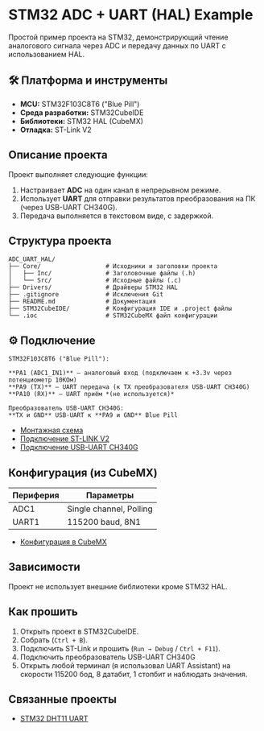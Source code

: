 # STM32 ADC + UART (HAL) Example

 Простой пример проекта на STM32, демонстрирующий чтение аналогового сигнала через ADC и передачу данных по UART с использованием HAL.

## 🛠 Платформа и инструменты

-  **MCU:** STM32F103C8T6 ("Blue Pill")
-  **Среда разработки:** STM32CubeIDE
-  **Библиотеки:** STM32 HAL (CubeMX)
-  **Отладка:** ST-Link V2

##  Описание проекта

Проект выполняет следующие функции:

1. Настраивает **ADC** на один канал в непрерывном режиме.
2. Использует **UART** для отправки результатов преобразования на ПК (через USB-UART CH340G).
3. Передача выполняется в текстовом виде, с задержкой.

## Структура проекта
```
ADC_UART_HAL/
├── Core/                  # Исходники и заголовки проекта
│   ├── Inc/               # Заголовочные файлы (.h)
│   └── Src/               # Исходные файлы (.c)
├── Drivers/               # Драйверы STM32 HAL
├── .gitignore             # Исключения Git
├── README.md              # Документация
├── STM32CubeIDE/          # Конфигурация IDE и .project файлы
└── .ioc                   # STM32CubeMX файл конфигурации
```
## ⚙️ Подключение
```
STM32F103C8T6 ("Blue Pill"):

**PA1 (ADC1_IN1)** — аналоговый вход (подключаем к +3.3v через потенциометр 10КОм)
**PA9 (TX)** — UART передача (к TX преобразователя USB-UART CH340G)
**PA10 (RX)** — UART приём *(не используется)*

Преобразователь USB-UART CH340G:
**TX и GND** USB-UART к **PA9 и GND** Blue Pill
```
- [Монтажная схема](https://github.com/user-attachments/assets/d8eca711-790c-481c-9e2c-182399bc5016)
- [Подключение ST-LINK V2](https://github.com/user-attachments/assets/11cf20ef-1757-43f4-bd80-f0e9caa32841)
- [Подключение USB-UART CH340G](https://github.com/user-attachments/assets/635f70f6-237e-441c-b5aa-54983d74e659)

## Конфигурация (из CubeMX)

| Периферия | Параметры               |
|-----------|-------------------------|
| ADC1      | Single channel, Polling |
| UART1     | 115200 baud, 8N1        |

- [Конфигурация в CubeMX](https://github.com/user-attachments/assets/9efbe196-3f7a-48ba-95bf-639f2d71ce29)

## Зависимости

Проект не использует внешние библиотеки кроме STM32 HAL.

## Как прошить

1. Открыть проект в STM32CubeIDE.
2. Собрать (`Ctrl + B`).
3. Подключить ST-Link и прошить (`Run → Debug` / `Ctrl + F11`).
4. Подключить преобразователь USB-UART CH340G
5. Открыть любой терминал (я использовал UART Assistant) на скорости 115200 бод, 8 датабит, 1 стопбит и наблюдать значения.

## Связанные проекты

- [STM32 DHT11 UART](https://github.com/Metabolisto/stm32_dht11_uart) 